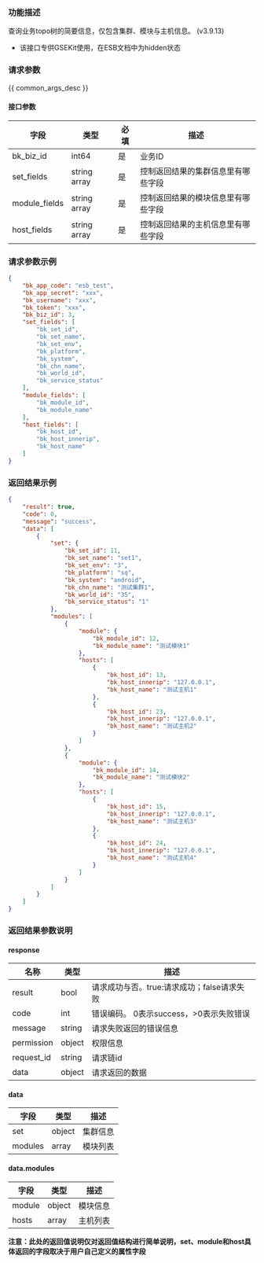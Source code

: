 ### 功能描述
查询业务topo树的简要信息，仅包含集群、模块与主机信息。 (v3.9.13)

- 该接口专供GSEKit使用，在ESB文档中为hidden状态

### 请求参数

{{ common_args_desc }}

#### 接口参数

|字段|类型| 必填  |描述|
|---|---|-----|---|
|bk_biz_id|int64| 是   |业务ID|
|set_fields|string array| 是 |控制返回结果的集群信息里有哪些字段|
|module_fields|string array| 是 |控制返回结果的模块信息里有哪些字段|
|host_fields|string array| 是 |控制返回结果的主机信息里有哪些字段|


### 请求参数示例

``` json
{
    "bk_app_code": "esb_test",
    "bk_app_secret": "xxx",
    "bk_username": "xxx",
    "bk_token": "xxx",
    "bk_biz_id": 3,
    "set_fields": [
        "bk_set_id",
        "bk_set_name",
        "bk_set_env",
        "bk_platform",
        "bk_system",
        "bk_chn_name",
        "bk_world_id",
        "bk_service_status"
    ],
    "module_fields": [
        "bk_module_id",
        "bk_module_name"
    ],
    "host_fields": [
        "bk_host_id",
        "bk_host_innerip",
        "bk_host_name"
    ]
}
```

### 返回结果示例
``` json
{
    "result": true,
    "code": 0,
    "message": "success",
    "data": [
        {
            "set": {
                "bk_set_id": 11,
                "bk_set_name": "set1",
                "bk_set_env": "3",
                "bk_platform": "sq",
                "bk_system": "android",
                "bk_chn_name": "测试集群1",
                "bk_world_id": "35",
                "bk_service_status": "1"
            },
            "modules": [
                {
                    "module": {
                        "bk_module_id": 12,
                        "bk_module_name": "测试模块1"
                    },
                    "hosts": [
                        {
                            "bk_host_id": 13,
                            "bk_host_innerip": "127.0.0.1",
                            "bk_host_name": "测试主机1"
                        },
                        {
                            "bk_host_id": 23,
                            "bk_host_innerip": "127.0.0.1",
                            "bk_host_name": "测试主机2"
                        }
                    ]
                },
                {
                    "module": {
                        "bk_module_id": 14,
                        "bk_module_name": "测试模块2"
                    },
                    "hosts": [
                        {
                            "bk_host_id": 15,
                            "bk_host_innerip": "127.0.0.1",
                            "bk_host_name": "测试主机3"
                        },
                        {
                            "bk_host_id": 24,
                            "bk_host_innerip": "127.0.0.1",
                            "bk_host_name": "测试主机4"
                        }
                    ]
                }
            ]
        }
    ]
}
```

### 返回结果参数说明

#### response

| 名称    | 类型   | 描述                                    |
| ------- | ------ | ------------------------------------- |
| result  | bool   | 请求成功与否。true:请求成功；false请求失败 |
| code    | int    | 错误编码。 0表示success，>0表示失败错误   |
| message | string | 请求失败返回的错误信息                   |
| permission    | object | 权限信息    |
| request_id    | string | 请求链id    |
| data    | object | 请求返回的数据                          |

#### data

| 字段                  | 类型     | 描述   |
|---------------------|--------|------|
| set                 | object | 集群信息 |
| modules          | array  | 模块列表 |


#### data.modules

| 字段                  | 类型     | 描述   |
|---------------------|--------|------|
| module                 | object | 模块信息 |
| hosts          | array  | 主机列表 |

**注意：此处的返回值说明仅对返回值结构进行简单说明，set、module和host具体返回的字段取决于用户自己定义的属性字段**